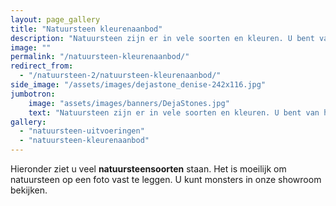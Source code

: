 ```yaml
---
layout: page_gallery
title: "Natuursteen kleurenaanbod"
description: "Natuursteen zijn er in vele soorten en kleuren. U bent van harte uitgenodigd om in onze showroom te komen kijken."
image: ""
permalink: "/natuursteen-kleurenaanbod/"
redirect_from:
  - "/natuursteen-2/natuursteen-kleurenaanbod/"
side_image: "/assets/images/dejastone_denise-242x116.jpg"
jumbotron:
    image: "assets/images/banners/DejaStones.jpg"
    text: "Natuursteen zijn er in vele soorten en kleuren. U bent van harte uitgenodigd om in onze showroom te komen kijken."
gallery: 
  - "natuursteen-uitvoeringen"
  - "natuursteen-kleurenaanbod"
---
```


Hieronder ziet u veel **natuursteensoorten** staan. Het is moeilijk om natuursteen op een foto vast te leggen. U kunt monsters in onze showroom bekijken.